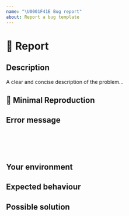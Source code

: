 ```yaml
---
name: "\U0001F41E Bug report"
about: Report a bug template
---
```


<!--

Please search open and closed issues before submitting new ones

-->

# 🐞 Report

## Description

<!-- ✍️--> A clear and concise description of the problem...


## 🔬 Minimal Reproduction
<!--
Please create and share minimal reproduction of the issue.
-->


## Error message
<pre><code>
<!-- If the issue is accompanied by an exception or an error, please share it below: -->
<!-- ✍️-->

</code></pre>


## Your environment
<!--
Does this bug happens in Windows/Linux/Mac or others? What version of the library are you using. 
-->



## Expected behaviour
<!--
What is expected to happens instead of the bug? 
-->


## Possible solution
<!--
Some suggestion(s) on how you think this bug can be fixed 
-->